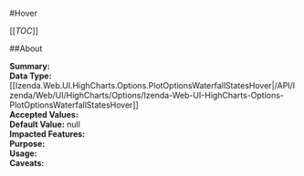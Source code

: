 #Hover

[[_TOC_]]

##About

**Summary:**   
**Data Type:** [[Izenda.Web.UI.HighCharts.Options.PlotOptionsWaterfallStatesHover|/API/Izenda/Web/UI/HighCharts/Options/Izenda-Web-UI-HighCharts-Options-PlotOptionsWaterfallStatesHover]]  
**Accepted Values:**   
**Default Value:** null  
**Impacted Features:**   
**Purpose:**   
**Usage:**   
**Caveats:**   

